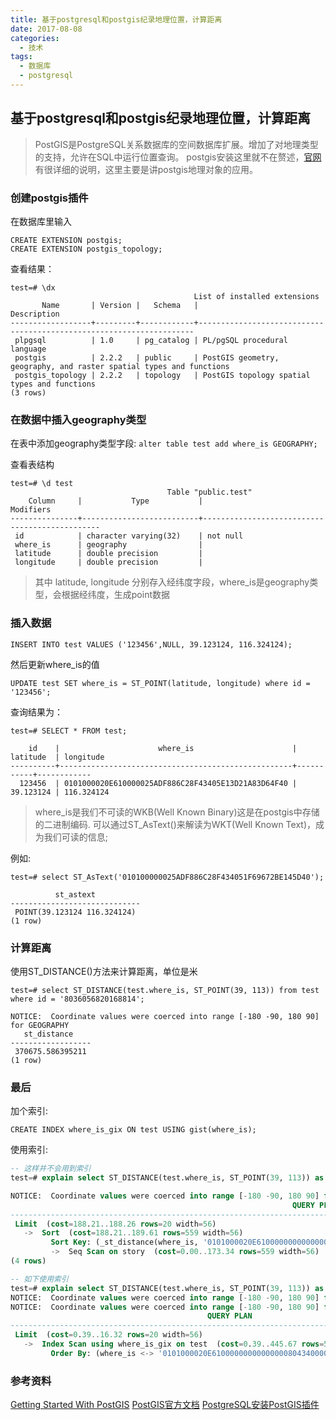 ```yaml
---
title: 基于postgresql和postgis纪录地理位置，计算距离
date: 2017-08-08
categories:
  - 技术
tags:
  - 数据库
  - postgresql
---
```


## 基于postgresql和postgis纪录地理位置，计算距离

> PostGIS是PostgreSQL关系数据库的空间数据库扩展。增加了对地理类型的支持，允许在SQL中运行位置查询。
> postgis安装这里就不在赘述，[官网](http://postgis.net/install/)有很详细的说明，这里主要是讲postgis地理对象的应用。

### 创建postgis插件

在数据库里输入
```
CREATE EXTENSION postgis;
CREATE EXTENSION postgis_topology;
```

查看结果：
```
test=# \dx
                                         List of installed extensions
       Name       | Version |   Schema   |                             Description
------------------+---------+------------+---------------------------------------------------------------------
 plpgsql          | 1.0     | pg_catalog | PL/pgSQL procedural language
 postgis          | 2.2.2   | public     | PostGIS geometry, geography, and raster spatial types and functions
 postgis_topology | 2.2.2   | topology   | PostGIS topology spatial types and functions
(3 rows)
```

### 在数据中插入geography类型

在表中添加geography类型字段:
`alter table test add where_is GEOGRAPHY;`

查看表结构

```
test=# \d test
                                   Table "public.test"
    Column     |           Type           |                   Modifiers
---------------+--------------------------+-----------------------------------------------
 id            | character varying(32)    | not null
 where_is      | geography                |
 latitude      | double precision         |
 longitude     | double precision         |
```
> 其中 latitude, longitude 分别存入经纬度字段，where_is是geography类型，会根据经纬度，生成point数据

### 插入数据

`INSERT INTO test VALUES ('123456',NULL, 39.123124, 116.324124);`

然后更新where_is的值

`UPDATE test SET where_is = ST_POINT(latitude, longitude) where id = '123456';`

查询结果为：

```
test=# SELECT * FROM test;

    id    |                      where_is                      | latitude  | longitude
----------+----------------------------------------------------+-----------+------------
  123456  | 0101000020E610000025ADF886C28F43405E13D21A83D64F40 | 39.123124 | 116.324124
```

> where_is是我们不可读的WKB(Well Known Binary)这是在postgis中存储的二进制编码.
> 可以通过ST_AsText()来解读为WKT(Well Known Text)，成为我们可读的信息;

例如:
```
test=# select ST_AsText('010100000025ADF886C28F434051F69672BE145D40');

          st_astext
-----------------------------
 POINT(39.123124 116.324124)
(1 row)
```

### 计算距离

使用ST_DISTANCE()方法来计算距离，单位是米

```
test=# select ST_DISTANCE(test.where_is, ST_POINT(39, 113)) from test where id = '8036056820168814';

NOTICE:  Coordinate values were coerced into range [-180 -90, 180 90] for GEOGRAPHY
   st_distance
------------------
 370675.586395211
(1 row)
```

### 最后

加个索引:

`CREATE INDEX where_is_gix ON test USING gist(where_is);`

使用索引:
```sql
-- 这样并不会用到索引
test=# explain select ST_DISTANCE(test.where_is, ST_POINT(39, 113)) as distance from test order by distance limit 20;

NOTICE:  Coordinate values were coerced into range [-180 -90, 180 90] for GEOGRAPHY
                                                               QUERY PLAN
----------------------------------------------------------------------------------------------------------------------------------------
 Limit  (cost=188.21..188.26 rows=20 width=56)
   ->  Sort  (cost=188.21..189.61 rows=559 width=56)
         Sort Key: (_st_distance(where_is, '0101000020E610000000000000008043400000000000C05040'::geography, 0::double precision, true))
         ->  Seq Scan on story  (cost=0.00..173.34 rows=559 width=56)
(4 rows)
```

```sql
-- 如下使用索引
test=# explain select ST_DISTANCE(test.where_is, ST_POINT(39, 113)) as distance from story order by ST_POINT(39, 113) <-> test.where_is limit 20;
NOTICE:  Coordinate values were coerced into range [-180 -90, 180 90] for GEOGRAPHY
NOTICE:  Coordinate values were coerced into range [-180 -90, 180 90] for GEOGRAPHY
                                            QUERY PLAN
--------------------------------------------------------------------------------------------------
 Limit  (cost=0.39..16.32 rows=20 width=56)
   ->  Index Scan using where_is_gix on test  (cost=0.39..445.67 rows=559 width=56)
         Order By: (where_is <-> '0101000020E610000000000000008043400000000000C05040'::geography)
```

### 参考资料

[Getting Started With PostGIS](http://www.vertabelo.com/blog/technical-articles/getting-started-with-postgis-your-first-steps-with-the-geography-data-type)
[PostGIS官方文档](http://postgis.net/docs/)
[PostgreSQL安装PostGIS插件](http://www.jianshu.com/p/3ef6cb371bc0)


